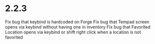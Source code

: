 # 2.2.3

Fix bug that keybind is hardcoded on Forge
Fix bug that Tempad screen opens via keybind without having one in inventory
Fix bug that Favorited Location opens via keybind or shift right click when a location is not favorited